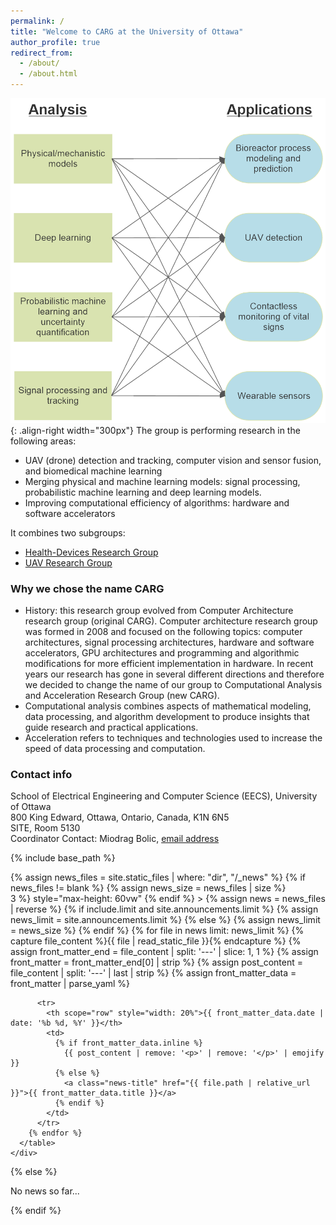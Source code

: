 ```yaml
---
permalink: /
title: "Welcome to CARG at the University of Ottawa"
author_profile: true
redirect_from:
  - /about/
  - /about.html
---
```

![CARG applications and research areas](/images/CARG_BlockDiagram.png){: .align-right width="300px"}
The group is performing research in the following areas:

- UAV (drone) detection and tracking, computer vision and sensor fusion, and biomedical machine learning
- Merging physical and machine learning models: signal processing, probabilistic machine learning and deep learning models.
- Improving computational efficiency of algorithms: hardware and software accelerators

It combines two subgroups:
- [Health-Devices Research Group](https://carg-uottawa.github.io/health-devices/)
- [UAV Research Group](https://carg-uottawa.github.io/uav/)

### Why we chose the name CARG
- History: this research group evolved from Computer Architecture research group (original CARG). Computer architecture research group was formed in 2008 and focused on the following topics: computer architectures, signal processing architectures, hardware and software accelerators, GPU architectures and programming and algorithmic modifications for more efficient implementation in hardware.
In recent years our research has gone in several different directions and therefore we decided to change the name of our group to Computational Analysis and Acceleration Research Group (new CARG).
- Computational analysis combines aspects of mathematical modeling, data processing, and algorithm development to produce insights that guide research and practical applications.
- Acceleration refers to techniques and technologies used to increase the speed of data processing and computation.

### Contact info
School of Electrical Engineering and Computer Science (EECS), University of Ottawa  
800 King Edward, Ottawa, Ontario, Canada, K1N 6N5  
SITE, Room 5130  
Coordinator Contact: Miodrag Bolic, [email address](mailto:mbolic@uottawa.ca)

{% include base_path %}

<!-- New style rendering if publication categories are defined -->
<div class="news">
  {% assign news_files = site.static_files | where: "dir", "/_news" %}
  {% if news_files != blank %}
    {% assign news_size = news_files | size %}
    <div
      class="table-responsive"
      {% if include.limit and site.announcements.scrollable and news_size > 3 %}
        style="max-height: 60vw"
      {% endif %}
    >
      <table class="table table-sm table-borderless">
        {% assign news = news_files | reverse %}
        {% if include.limit and site.announcements.limit %}
          {% assign news_limit = site.announcements.limit %}
        {% else %}
          {% assign news_limit = news_size %}
        {% endif %}
        {% for file in news limit: news_limit %}
          {% capture file_content %}{{ file | read_static_file }}{% endcapture %}
          {% assign front_matter_end = file_content | split: '---' | slice: 1, 1 %}
          {% assign front_matter = front_matter_end[0] | strip %}
          {% assign post_content = file_content | split: '---' | last | strip %}
          {% assign front_matter_data = front_matter | parse_yaml %}

          <tr>
            <th scope="row" style="width: 20%">{{ front_matter_data.date | date: '%b %d, %Y' }}</th>
            <td>
              {% if front_matter_data.inline %}
                {{ post_content | remove: '<p>' | remove: '</p>' | emojify }}
              {% else %}
                <a class="news-title" href="{{ file.path | relative_url }}">{{ front_matter_data.title }}</a>
              {% endif %}
            </td>
          </tr>
        {% endfor %}
      </table>
    </div>
  {% else %}
    <p>No news so far...</p>
  {% endif %}
</div>

